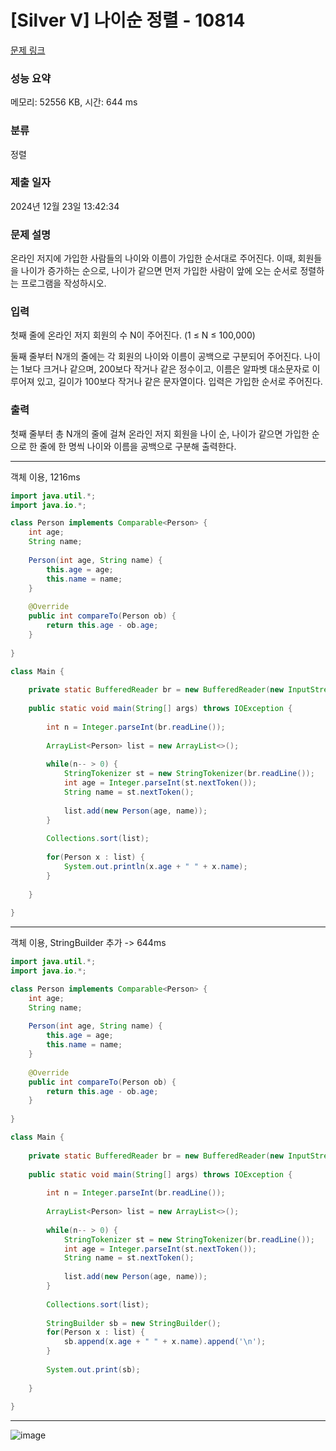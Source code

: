 # [Silver V] 나이순 정렬 - 10814 

[문제 링크](https://www.acmicpc.net/problem/10814) 

### 성능 요약

메모리: 52556 KB, 시간: 644 ms

### 분류

정렬

### 제출 일자

2024년 12월 23일 13:42:34

### 문제 설명

<p>온라인 저지에 가입한 사람들의 나이와 이름이 가입한 순서대로 주어진다. 이때, 회원들을 나이가 증가하는 순으로, 나이가 같으면 먼저 가입한 사람이 앞에 오는 순서로 정렬하는 프로그램을 작성하시오.</p>

### 입력 

 <p>첫째 줄에 온라인 저지 회원의 수 N이 주어진다. (1 ≤ N ≤ 100,000)</p>

<p>둘째 줄부터 N개의 줄에는 각 회원의 나이와 이름이 공백으로 구분되어 주어진다. 나이는 1보다 크거나 같으며, 200보다 작거나 같은 정수이고, 이름은 알파벳 대소문자로 이루어져 있고, 길이가 100보다 작거나 같은 문자열이다. 입력은 가입한 순서로 주어진다.</p>

### 출력 

 <p>첫째 줄부터 총 N개의 줄에 걸쳐 온라인 저지 회원을 나이 순, 나이가 같으면 가입한 순으로 한 줄에 한 명씩 나이와 이름을 공백으로 구분해 출력한다.</p>


---

객체 이용, 1216ms

```java
import java.util.*;
import java.io.*;

class Person implements Comparable<Person> {
    int age;
    String name;
    
    Person(int age, String name) {
        this.age = age;
        this.name = name;
    }
    
    @Override
    public int compareTo(Person ob) {
        return this.age - ob.age;
    }
    
}

class Main {
    
    private static BufferedReader br = new BufferedReader(new InputStreamReader(System.in));
    
    public static void main(String[] args) throws IOException {
        
        int n = Integer.parseInt(br.readLine());
        
        ArrayList<Person> list = new ArrayList<>();
        
        while(n-- > 0) {
            StringTokenizer st = new StringTokenizer(br.readLine());
            int age = Integer.parseInt(st.nextToken());
            String name = st.nextToken();
            
            list.add(new Person(age, name));
        }
        
        Collections.sort(list);
        
        for(Person x : list) {
            System.out.println(x.age + " " + x.name);
        }
        
    }
    
}


```

---

객체 이용, StringBuilder 추가 -> 644ms

```java
import java.util.*;
import java.io.*;

class Person implements Comparable<Person> {
    int age;
    String name;
    
    Person(int age, String name) {
        this.age = age;
        this.name = name;
    }
    
    @Override
    public int compareTo(Person ob) {
        return this.age - ob.age;
    }
    
}

class Main {
    
    private static BufferedReader br = new BufferedReader(new InputStreamReader(System.in));
    
    public static void main(String[] args) throws IOException {
        
        int n = Integer.parseInt(br.readLine());
        
        ArrayList<Person> list = new ArrayList<>();
        
        while(n-- > 0) {
            StringTokenizer st = new StringTokenizer(br.readLine());
            int age = Integer.parseInt(st.nextToken());
            String name = st.nextToken();
            
            list.add(new Person(age, name));
        }
        
        Collections.sort(list);
        
        StringBuilder sb = new StringBuilder();
        for(Person x : list) {
            sb.append(x.age + " " + x.name).append('\n');
        }
        
        System.out.print(sb);
        
    }
    
}


```

---

![image](https://github.com/user-attachments/assets/df277415-d1ac-4dcf-a7f3-c876ed8316f7)
